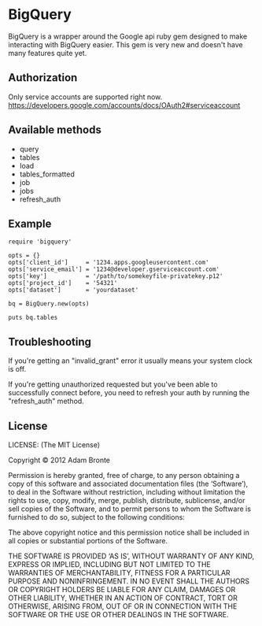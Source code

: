 # BigQuery

BigQuery is a wrapper around the Google api ruby gem designed to make interacting with BigQuery easier. This gem is very new and doesn't have many features quite yet.

## Authorization

Only service accounts are supported right now. https://developers.google.com/accounts/docs/OAuth2#serviceaccount

## Available methods

* query
* tables
* load
* tables_formatted
* job
* jobs
* refresh_auth

## Example

    require 'bigquery'

    opts = {}
    opts['client_id']     = '1234.apps.googleusercontent.com'
    opts['service_email'] = '1234@developer.gserviceaccount.com'
    opts['key']           = '/path/to/somekeyfile-privatekey.p12'
    opts['project_id']    = '54321'
    opts['dataset']       = 'yourdataset'

    bq = BigQuery.new(opts)

    puts bq.tables

## Troubleshooting

If you're getting an "invalid_grant" error it usually means your system clock is off.

If you're getting unauthorized requested but you've been able to successfully connect before, you need to refresh your auth by running the "refresh_auth" method.

## License

LICENSE:
(The MIT License)

Copyright © 2012 Adam Bronte

Permission is hereby granted, free of charge, to any person obtaining a copy of this software and associated documentation files (the ‘Software’), to deal in the Software without restriction, including without limitation the rights to use, copy, modify, merge, publish, distribute, sublicense, and/or sell copies of the Software, and to permit persons to whom the Software is furnished to do so, subject to the following conditions:

The above copyright notice and this permission notice shall be included in all copies or substantial portions of the Software.

THE SOFTWARE IS PROVIDED ‘AS IS’, WITHOUT WARRANTY OF ANY KIND, EXPRESS OR IMPLIED, INCLUDING BUT NOT LIMITED TO THE WARRANTIES OF MERCHANTABILITY, FITNESS FOR A PARTICULAR PURPOSE AND NONINFRINGEMENT. IN NO EVENT SHALL THE AUTHORS OR COPYRIGHT HOLDERS BE LIABLE FOR ANY CLAIM, DAMAGES OR OTHER LIABILITY, WHETHER IN AN ACTION OF CONTRACT, TORT OR OTHERWISE, ARISING FROM, OUT OF OR IN CONNECTION WITH THE SOFTWARE OR THE USE OR OTHER DEALINGS IN THE SOFTWARE.
